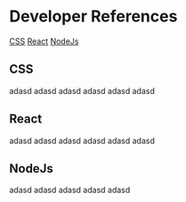 # Developer References
[CSS](#css)
[React](#react)
[NodeJs](#nodejs)


## CSS
adasd
adasd
adasd
adasd
adasd
adasd



## React
adasd
adasd
adasd
adasd
adasd
adasd


## NodeJs
adasd
adasd
adasd
adasd
adasd

